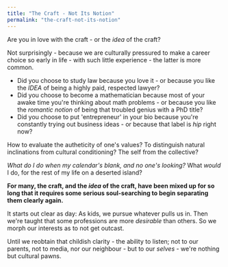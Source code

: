 ```yaml
---
title: "The Craft - Not Its Notion"
permalink: "the-craft-not-its-notion"
---
```


Are you in love with the craft - or the *idea* of the craft?

Not surprisingly - because we are culturally pressured to make a career choice so early in life - with such little experience - the latter is more common.

* Did you choose to study law because you love it - or because you like the *IDEA* of being a highly paid, respected lawyer?
* Did you choose to become a mathematician because most of your awake time you're thinking about math problems - or because you like the *romantic notion* of being that troubled genius with a PhD title?
* Did you choose to put 'entrepreneur' in your bio because you're constantly trying out business ideas - or because that label is *hip* right now?

How to evaluate the autheticity of one's values? To distinguish natural inclinations from cultural conditioning? The self from the collective?

*What do I do when my calendar's blank, and no one's looking?* What *would* I do, for the rest of my life on a deserted island?

**For many, the craft, and the *idea* of the craft, have been mixed up for so long that it requires some serious soul-searching to begin separating them clearly again.**

It starts out clear as day: As kids, we pursue whatever pulls us in. Then we're taught that some professions are more *desirable* than others. So we morph our interests as to not get outcast.

Until we reobtain that childish clarity - the ability to listen; not to our parents, not to media, nor our neighbour - but to our *selves* - we're nothing but cultural pawns.
